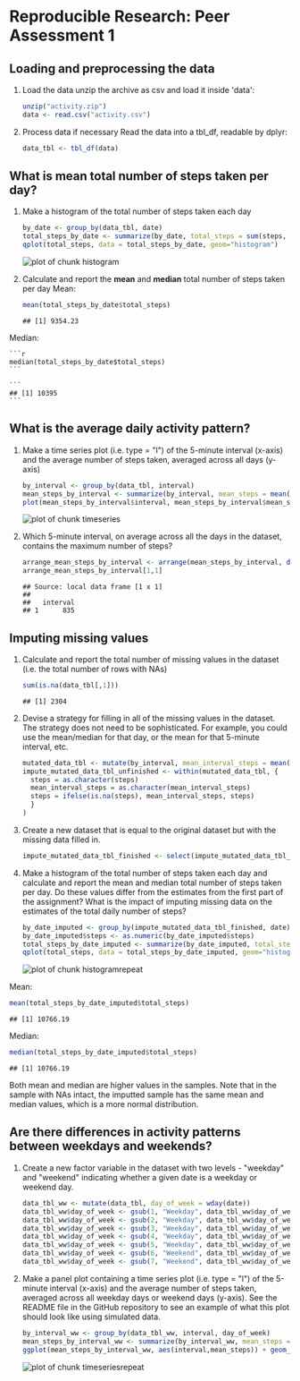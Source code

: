 
# Reproducible Research: Peer Assessment 1




##  Loading and preprocessing the data
1. Load the data
unzip the archive as csv and load it inside 'data':
    
    ```r
    unzip("activity.zip")
    data <- read.csv("activity.csv")
    ```

2. Process data if necessary
Read the data into a tbl_df, readable by dplyr:
    
    ```r
    data_tbl <- tbl_df(data)
    ```


## What is mean total number of steps taken per day?
1. Make a histogram of the total number of steps taken each day
    
    ```r
    by_date <- group_by(data_tbl, date)
    total_steps_by_date <- summarize(by_date, total_steps = sum(steps, na.rm=TRUE))
    qplot(total_steps, data = total_steps_by_date, geom="histogram")
    ```
    
    ![plot of chunk histogram](figure/histogram-1.png) 

2. Calculate and report the **mean** and **median** total number of steps taken per day
Mean:
    
    ```r
    mean(total_steps_by_date$total_steps)
    ```
    
    ```
    ## [1] 9354.23
    ```

Median:
    
    ```r
    median(total_steps_by_date$total_steps)
    ```
    
    ```
    ## [1] 10395
    ```


## What is the average daily activity pattern?
1. Make a time series plot (i.e. type = "l") of the 5-minute interval (x-axis) and the average number of steps taken, averaged across all days (y-axis)
    
    ```r
    by_interval <- group_by(data_tbl, interval)
    mean_steps_by_interval <- summarize(by_interval, mean_steps = mean(steps, na.rm=TRUE))
    plot(mean_steps_by_interval$interval, mean_steps_by_interval$mean_steps, type="l", xlab="5-minute interval", ylab="Average number of steps taken, averaged across all days")
    ```
    
    ![plot of chunk timeseries](figure/timeseries-1.png) 

2. Which 5-minute interval, on average across all the days in the dataset, contains the maximum number of steps?
    
    ```r
    arrange_mean_steps_by_interval <- arrange(mean_steps_by_interval, desc(mean_steps))
    arrange_mean_steps_by_interval[1,1]
    ```
    
    ```
    ## Source: local data frame [1 x 1]
    ## 
    ##   interval
    ## 1      835
    ```


## Imputing missing values
1. Calculate and report the total number of missing values in the dataset (i.e. the total number of rows with NAs)
    
    ```r
    sum(is.na(data_tbl[,1]))
    ```
    
    ```
    ## [1] 2304
    ```

2. Devise a strategy for filling in all of the missing values in the dataset. The strategy does not need to be sophisticated. For example, you could use the mean/median for that day, or the mean for that 5-minute interval, etc.
    
    ```r
    mutated_data_tbl <- mutate(by_interval, mean_interval_steps = mean(steps, na.rm=TRUE))
    impute_mutated_data_tbl_unfinished <- within(mutated_data_tbl, {
      steps = as.character(steps)
      mean_interval_steps = as.character(mean_interval_steps)
      steps = ifelse(is.na(steps), mean_interval_steps, steps)
      }
    )
    ```

3. Create a new dataset that is equal to the original dataset but with the missing data filled in.
    
    ```r
    impute_mutated_data_tbl_finished <- select(impute_mutated_data_tbl_unfinished, steps:interval)
    ```

4. Make a histogram of the total number of steps taken each day and calculate and report the mean and median total number of steps taken per day. Do these values differ from the estimates from the first part of the assignment? What is the impact of imputing missing data on the estimates of the total daily number of steps?
    
    ```r
    by_date_imputed <- group_by(impute_mutated_data_tbl_finished, date)
    by_date_imputed$steps <- as.numeric(by_date_imputed$steps)
    total_steps_by_date_imputed <- summarize(by_date_imputed, total_steps = sum(steps))
    qplot(total_steps, data = total_steps_by_date_imputed, geom="histogram")
    ```
    
    ![plot of chunk histogramrepeat](figure/histogramrepeat-1.png) 

Mean:

```r
mean(total_steps_by_date_imputed$total_steps)
```

```
## [1] 10766.19
```

Median:

```r
median(total_steps_by_date_imputed$total_steps)
```

```
## [1] 10766.19
```

Both  mean and median are higher values in the samples. Note that in the sample with NAs intact, the imputted sample has the same mean and median values, which is a more normal distribution.



## Are there differences in activity patterns between weekdays and weekends?
1. Create a new factor variable in the dataset with two levels - "weekday" and "weekend" indicating whether a given date is a weekday or weekend day.
    
    ```r
    data_tbl_ww <- mutate(data_tbl, day_of_week = wday(date))
    data_tbl_ww$day_of_week <- gsub(1, "Weekday", data_tbl_ww$day_of_week)
    data_tbl_ww$day_of_week <- gsub(2, "Weekday", data_tbl_ww$day_of_week)
    data_tbl_ww$day_of_week <- gsub(3, "Weekday", data_tbl_ww$day_of_week)
    data_tbl_ww$day_of_week <- gsub(4, "Weekday", data_tbl_ww$day_of_week)
    data_tbl_ww$day_of_week <- gsub(5, "Weekday", data_tbl_ww$day_of_week)
    data_tbl_ww$day_of_week <- gsub(6, "Weekend", data_tbl_ww$day_of_week)
    data_tbl_ww$day_of_week <- gsub(7, "Weekend", data_tbl_ww$day_of_week)
    ```

2. Make a panel plot containing a time series plot (i.e. type = "l") of the 5-minute interval (x-axis) and the average number of steps taken, averaged across all weekday days or weekend days (y-axis). See the README file in the GitHub repository to see an example of what this plot should look like using simulated data.
    
    ```r
    by_interval_ww <- group_by(data_tbl_ww, interval, day_of_week)
    mean_steps_by_interval_ww <- summarize(by_interval_ww, mean_steps = mean(steps, na.rm=TRUE))
    ggplot(mean_steps_by_interval_ww, aes(interval,mean_steps)) + geom_line() + facet_grid(day_of_week ~ .) + xlab("5-minute interval") + ylab("Average number of steps taken")
    ```
    
    ![plot of chunk timeseriesrepeat](figure/timeseriesrepeat-1.png) 


